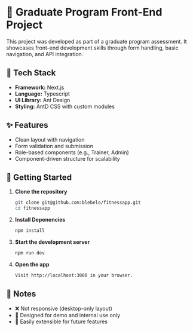 # 📘 Graduate Program Front-End Project

This project was developed as part of a graduate program assessment. It showcases front-end development skills through form handling, basic navigation, and API integration.

## 🔧 Tech Stack

- **Framework:** Next.js  
- **Language:** Typescript
- **UI Library:** Ant Design  
- **Styling:** AntD CSS with custom modules

## ✨ Features

- Clean layout with navigation  
- Form validation and submission  
- Role-based components (e.g., Trainer, Admin)  
- Component-driven structure for scalability

## 🚀 Getting Started

1. **Clone the repository**
   ```bash
   git clone git@github.com:blebelo/fitnessapp.git
   cd fitnessapp
    ```

2. **Install Depenencies**
   ```bash
   npm install 
    ```

3. **Start the development server**
   ```bash
   npm run dev
    ```

4. **Open the app**
   ```bash
   Visit http://localhost:3000 in your browser.
    ```


## 📌 Notes
- ❌ Not responsive (desktop-only layout)
- 🧪 Designed for demo and internal use only
- 🔧 Easily extensible for future features